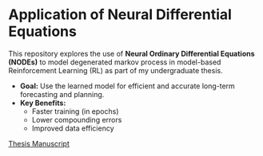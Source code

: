 # Application of Neural Differential Equations
This repository explores the use of **Neural Ordinary Differential Equations (NODEs)** to model degenerated markov process in model-based Reinforcement Learning (RL) as part of my undergraduate thesis.
- **Goal:** Use the learned model for efficient and accurate long-term forecasting and planning.
- **Key Benefits:**
  - Faster training (in epochs)
  - Lower compounding errors
  - Improved data efficiency

[Thesis Manuscript](https://drive.google.com/file/d/1SVuLQSOrtaSTHUsr1soHKxgw2R9sRfnd/view)